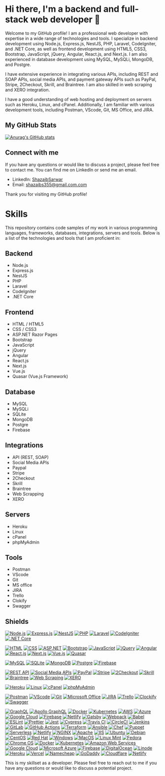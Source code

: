             
# Hi there, I'm a backend and full-stack web developer 👋

Welcome to my GitHub profile! I am a professional web developer with expertise in a wide range of technologies and tools. I specialize in backend development using Node.js, Express.js, NestJS, PHP, Laravel, CodeIgniter, and .NET Core, as well as frontend development using HTML5, CSS3, Bootstrap, JavaScript, jQuery, Angular, React.js, and Next.js. I am also experienced in database development using MySQL, MySQLi, MongoDB, and Postgre.

I have extensive experience in integrating various APIs, including REST and SOAP APIs, social media APIs, and payment gateway APIs such as PayPal, Stripe, 2Checkout, Skrill, and Braintree. I am also skilled in web scraping and XERO integration.

I have a good understanding of web hosting and deployment on servers such as Heroku, Linux, and cPanel. Additionally, I am familiar with various development tools, including Postman, VScode, Git, MS Office, and JIRA.

## My GitHub Stats

[![Anurag's GitHub stats](https://github-readme-stats.vercel.app/api?username=ShazaibSarwar&show_icons=true&theme=radical)](https://github.com/anuraghazra/github-readme-stats)

## Connect with me

If you have any questions or would like to discuss a project, please feel free to contact me. You can find me on LinkedIn or send me an email.

- LinkedIn: [ShazaibSarwar](https://www.linkedin.com/in/Shazaib-Sarwar/)
- Email: [shazaibs355@gmail.com.com](mailto:shazaibs3552gmail.com)

Thank you for visiting my GitHub profile!


# Skills
This repository contains code samples of my work in various programming languages, frameworks, databases, integrations, servers and tools. Below is a list of the technologies and tools that I am proficient in:

## Backend
- Node.js
- Express.js
- NestJS
- PHP
- Laravel
- CodeIgniter
- .NET Core

## Frontend
- HTML / HTML5
- CSS / CSS3
- ASP.NET Razor Pages
- Bootstrap
- JavaScript
- jQuery
- Angular
- React.js
- Next.js
- Vue.js
- Quasar (Vue.js Framework)

## Database
- MySQL
- MySQLi
- SQLite
- MongoDB
- Postgre
- Firebase

## Integrations
- API (REST, SOAP)
- Social Media APIs
- Paypal
- Stripe
- 2Checkout
- Skrill
- Braintree
- Web Scrapping
- XERO

## Servers
- Heroku
- Linux
- cPanel
- phpMyAdmin

## Tools
- Postman
- VScode
- Git
- MS office
- JIRA
- Trello
- Clokify
- Swagger

## Shields
[![Node.js](https://img.shields.io/badge/-Node.js-339933?style=flat&logo=node.js&logoColor=white)](https://nodejs.org/)
[![Express.js](https://img.shields.io/badge/-Express.js-000000?style=flat&logo=express&logoColor=white)](https://expressjs.com/)
[![NestJS](https://img.shields.io/badge/-NestJS-E0234E?style=flat&logo=nestjs&logoColor=white)](https://nestjs.com/)
[![PHP](https://img.shields.io/badge/-PHP-777BB4?style=flat&logo=php&logoColor=white)](https://www.php.net/)
[![Laravel](https://img.shields.io/badge/-Laravel-FF2D20?style=flat&logo=laravel&logoColor=white)](https://laravel.com/)
[![CodeIgniter](https://img.shields.io/badge/-CodeIgniter-EE4323?style=flat&logo=codeigniter&logoColor=white)](https://codeigniter.com/)
[![.NET Core](https://img.shields.io/badge/-.NET%20Core-512BD4?style=flat&logo=.net&logoColor=white)](https://dotnet.microsoft.com/)

[![HTML](https://img.shields.io/badge/-HTML-E34F26?style=flat&logo=html5&logoColor=white)](https://developer.mozilla.org/en-US/docs/Web/HTML)
[![CSS](https://img.shields.io/badge/-CSS-1572B6?style=flat&logo=css3&logoColor=white)](https://developer.mozilla.org/en-US/docs/Web/CSS)
[![ASP.NET](https://img.shields.io/badge/-ASP.NET-512BD4?style=flat&logo=.net&logoColor=white)](https://dotnet.microsoft.com/apps/aspnet)
[![Bootstrap](https://img.shields.io/badge/-Bootstrap-7952B3?style=flat&logo=bootstrap&logoColor=white)](https://getbootstrap.com/)
[![JavaScript](https://img.shields.io/badge/-JavaScript-F7DF1E?style=flat&logo=javascript&logoColor=black)](https://developer.mozilla.org)
[![jQuery](https://img.shields.io/badge/-jQuery-0769AD?style=flat&logo=jquery&logoColor=white)](https://jquery.com/)
[![Angular](https://img.shields.io/badge/-Angular-DD0031?style=flat&logo=angular&logoColor=white)](https://angular.io/)
[![React.js](https://img.shields.io/badge/-React.js-61DAFB?style=flat&logo=react&logoColor=black)](https://reactjs.org/)
[![Next.js](https://img.shields.io/badge/-Next.js-000000?style=flat&logo=nextdotjs&logoColor=white)](https://nextjs.org/)
[![Vue.js](https://img.shields.io/badge/-Vue.js-4FC08D?style=flat&logo=vue.js&logoColor=white)](https://vuejs.org/)
[![Quasar](https://img.shields.io/badge/-Quasar-1976D2?style=flat&logo=quasar&logoColor=white)](https://quasar.dev/)

[![MySQL](https://img.shields.io/badge/-MySQL-4479A1?style=flat&logo=mysql&logoColor=white)](https://www.mysql.com/)
[![SQLite](https://img.shields.io/badge/-SQLite-003B57?style=flat&logo=sqlite&logoColor=white)](https://www.sqlite.org/index.html)
[![MongoDB](https://img.shields.io/badge/-MongoDB-47A248?style=flat&logo=mongodb&logoColor=white)](https://www.mongodb.com/)
[![Postgre](https://img.shields.io/badge/-PostgreSQL-336791?style=flat&logo=postgresql&logoColor=white)](https://www.postgresql.org/)
[![Firebase](https://img.shields.io/badge/-Firebase-FFCA28?style=flat&logo=firebase&logoColor=black)](https://firebase.google.com/)

[![REST API](https://img.shields.io/badge/-REST%20API-FF5733?style=flat)](https://restfulapi.net/)
[![Social Media APIs](https://img.shields.io/badge/-Social%20Media%20APIs-3B5998?style=flat)](https://developers.facebook.com/)
[![PayPal](https://img.shields.io/badge/-PayPal-00457C?style=flat&logo=paypal&logoColor=white)](https://www.paypal.com/)
[![Stripe](https://img.shields.io/badge/-Stripe-008CDD?style=flat&logo=stripe&logoColor=white)](https://stripe.com/)
[![2Checkout](https://img.shields.io/badge/-2Checkout-006FE6?style=flat&logo=2checkout&logoColor=white)](https://www.2checkout.com/)
[![Skrill](https://img.shields.io/badge/-Skrill-0F9D58?style=flat&logo=skrill&logoColor=white)](https://www.skrill.com/)
[![Braintree](https://img.shields.io/badge/-Braintree-0079C1?style=flat&logo=braintree&logoColor=white)](https://www.braintreepayments.com/)
[![Web Scraping](https://img.shields.io/badge/-Web%20Scraping-339933?style=flat)](https://en.wikipedia.org/wiki/Web_scraping)
[![XERO](https://img.shields.io/badge/-XERO-2BAF2B?style=flat&logo=xero&logoColor=white)](https://www.xero.com/)
  
[![Heroku](https://img.shields.io/badge/-Heroku-430098?style=flat&logo=heroku&logoColor=white)](https://www.heroku.com/)
[![Linux](https://img.shields.io/badge/-Linux-FCC624?style=flat&logo=linux&logoColor=black)](https://www.linux.org/)
[![cPanel](https://img.shields.io/badge/-cPanel-FF6C2C?style=flat&logo=cpanel&logoColor=white)](https://cpanel.net/)
[![phpMyAdmin](https://img.shields.io/badge/-phpMyAdmin-4479A1?style=flat&logo=phpmyadmin&logoColor=white)](https://www.phpmyadmin.net/)

[![Postman](https://img.shields.io/badge/-Postman-FF6C37?style=flat&logo=postman&logoColor=white)](https://www.postman.com/)
[![VScode](https://img.shields.io/badge/-VScode-007ACC?style=flat&logo=visual-studio-code&logoColor=white)](https://code.visualstudio.com/)
[![Git](https://img.shields.io/badge/-Git-F05032?style=flat&logo=git&logoColor=white)](https://git-scm.com/)
[![Microsoft Office](https://img.shields.io/badge/-Microsoft%20Office-D83B01?style=flat&logo=microsoft-office&logoColor=white)](https://www.office.com/)
[![JIRA](https://img.shields.io/badge/-JIRA-0052CC?style=flat&logo=jira&logoColor=white)](https://www.atlassian.com/software/jira)
[![Trello](https://img.shields.io/badge/-Trello-0079BF?style=flat&logo=trello&logoColor=white)](https://trello.com/)
[![Clockify](https://img.shields.io/badge/-Clockify-05B2DC?style=flat&logo=clockify&logoColor=white)](https://clockify.me/)
[![Swagger](https://img.shields.io/badge/-Swagger-85EA2D?style=flat&logo=swagger&logoColor=black)](https://swagger.io/)

[![GraphQL](https://img.shields.io/badge/-GraphQL-E10098?style=flat&logo=graphql&logoColor=white)](https://graphql.org/)
[![Apollo GraphQL](https://img.shields.io/badge/-Apollo%20GraphQL-311C87?style=flat&logo=apollo-graphql&logoColor=white)](https://www.apollographql.com/)
[![Docker](https://img.shields.io/badge/-Docker-2496ED?style=flat&logo=docker&logoColor=white)](https://www.docker.com/)
[![Kubernetes](https://img.shields.io/badge/-Kubernetes-326CE5?style=flat&logo=kubernetes&logoColor=white)](https://kubernetes.io/)
[![AWS](https://img.shields.io/badge/-Amazon%20Web%20Services-232F3E?style=flat&logo=amazon-aws&logoColor=white)](https://aws.amazon.com/)
[![Azure](https://img.shields.io/badge/-Microsoft%20Azure-0089D6?style=flat&logo=microsoft-azure&logoColor=white)](https://azure.microsoft.com/)
[![Google Cloud](https://img.shields.io/badge/-Google%20Cloud-4285F4?style=flat&logo=google-cloud&logoColor=white)](https://cloud.google.com/)
[![Firebase](https://img.shields.io/badge/-Firebase-FFCA28?style=flat&logo=firebase&logoColor=black)](https://firebase.google.com/)
[![Netlify](https://img.shields.io/badge/-Netlify-00C7B7?style=flat&logo=netlify&logoColor=white)](https://www.netlify.com/)
[![Gatsby](https://img.shields.io/badge/-Gatsby-663399?style=flat&logo=gatsby&logoColor=white)](https://www.gatsbyjs.com/)
[![Webpack](https://img.shields.io/badge/-Webpack-8DD6F9?style=flat&logo=webpack&logoColor=black)](https://webpack.js.org/)
[![Babel](https://img.shields.io/badge/-Babel-F9DC3E?style=flat&logo=babel&logoColor=black)](https://babeljs.io/)
[![ESLint](https://img.shields.io/badge/-ESLint-4B32C3?style=flat&logo=eslint&logoColor=white)](https://eslint.org/)
[![Prettier](https://img.shields.io/badge/-Prettier-F7B93E?style=flat&logo=prettier&logoColor=black)](https://prettier.io/)
[![Jest](https://img.shields.io/badge/-Jest-C21325?style=flat&logo=jest&logoColor=white)](https://jestjs.io/)
[![Cypress](https://img.shields.io/badge/-Cypress-17202C?style=flat&logo=cypress&logoColor=white)](https://www.cypress.io/)
[![Travis CI](https://img.shields.io/badge/-Travis%20CI-3EAAAF?style=flat&logo=travis-ci&logoColor=white)](https://travis-ci.com/)
[![CircleCI](https://img.shields.io/badge/-CircleCI-343434?style=flat&logo=circleci&logoColor=white)](https://circleci.com/)
[![Jenkins](https://img.shields.io/badge/-Jenkins-D24939?style=flat&logo=jenkins&logoColor=white)](https://www.jenkins.io/)
[![GitLab](https://img.shields.io/badge/-GitLab-FCA121?style=flat&logo=gitlab&logoColor=white)](https://about.gitlab.com/)
[![GitHub Actions](https://img.shields.io/badge/-GitHub%20Actions-2088FF?style=flat&logo=github-actions&logoColor=white)](https://github.com/features/actions)
[![Terraform](https://img.shields.io/badge/-Terraform-623CE4?style=flat&logo=terraform&logoColor=white)](https://www.terraform.io/)
[![Ansible](https://img.shields.io/badge/-Ansible-EE0000?style=flat&logo=ansible&logoColor=white)](https://www.ansible.com/)
[![Chef](https://img.shields.io/badge/-Chef-EE0000?style=flat&logo=chef&logoColor=white)](https://www.chef.io/)
[![Puppet](https://img.shields.io/badge/-Puppet-FFAE1A?style=flat&logo=puppet&logoColor=black)](https://puppet.com/)
[![Serverless](https://img.shields.io/badge/-Serverless-FD5750?style=flat&logo=serverless&logoColor=white)](https://www.serverless.com/)
[![Netlify](https://img.shields.io/badge/-Netlify-00C7B7?style=flat&logo=netlify&logoColor=white)](https://www.netlify.com/)
[![NGINX](https://img.shields.io/badge/-NGINX-269539?style=flat&logo=nginx&logoColor=white)](https://www.nginx.com/)
[![Apache](https://img.shields.io/badge/-Apache-D22128?style=flat&logo=apache&logoColor=white)](https://httpd.apache.org/)
[![IIS](https://img.shields.io/badge/-IIS-5E5E5E?style=flat&logo=microsoft&logoColor=white)](https://www.iis.net/)
[![Ubuntu](https://img.shields.io/badge/-Ubuntu-E95420?style=flat&logo=ubuntu&logoColor=white)](https://ubuntu.com/)
[![Debian](https://img.shields.io/badge/-Debian-A81D33?style=flat&logo=debian&logoColor=white)](https://www.debian.org/)
[![CentOS](https://img.shields.io/badge/-CentOS-262577?style=flat&logo=centos&logoColor=white)](https://www.centos.org/)
[![Red Hat](https://img.shields.io/badge/-Red%20Hat-EE0000?style=flat&logo=red-hat&logoColor=white)](https://www.redhat.com/)
[![Windows](https://img.shields.io/badge/-Windows-0078D6?style=flat&logo=microsoft-windows&logoColor=white)](https://www.microsoft.com/en-us/windows)
[![MacOS](https://img.shields.io/badge/-MacOS-000000?style=flat&logo=apple&logoColor=white)](https://www.apple.com/macos/)
[![Linux Mint](https://img.shields.io/badge/-Linux%20Mint-87CF3E?style=flat&logo=linux-mint&logoColor=white)](https://linuxmint.com/)
[![Fedora](https://img.shields.io/badge/-Fedora-294172?style=flat&logo=fedora&logoColor=white)](https://getfedora.org/)
[![Chrome OS](https://img.shields.io/badge/-Chrome%20OS-4285F4?style=flat&logo=google-chrome&logoColor=white)](https://www.google.com/chromebook/)
[![Docker](https://img.shields.io/badge/-Docker-2496ED?style=flat&logo=docker&logoColor=white)](https://www.docker.com/)
[![Kubernetes](https://img.shields.io/badge/-Kubernetes-326CE5?style=flat&logo=kubernetes&logoColor=white)](https://kubernetes.io/)
[![Amazon Web Services](https://img.shields.io/badge/-Amazon%20Web%20Services-232F3E?style=flat&logo=amazon-aws&logoColor=white)](https://aws.amazon.com/)
[![Google Cloud](https://img.shields.io/badge/-Google%20Cloud-4285F4?style=flat&logo=google-cloud&logoColor=white)](https://cloud.google.com/)
[![Microsoft Azure](https://img.shields.io/badge/-Microsoft%20Azure-0089D6?style=flat&logo=microsoft-azure&logoColor=white)](https://azure.microsoft.com/)
[![Firebase](https://img.shields.io/badge/-Firebase-FFCA28?style=flat&logo=firebase&logoColor=black)](https://firebase.google.com/)
[![DigitalOcean](https://img.shields.io/badge/-DigitalOcean-0080FF?style=flat&logo=digitalocean&logoColor=white)](https://www.digitalocean.com/)
[![Linode](https://img.shields.io/badge/-Linode-00A95C?style=flat&logo=linode&logoColor=white)](https://www.linode.com/)
[![Heroku](https://img.shields.io/badge/-Heroku-430098?style=flat&logo=heroku&logoColor=white)](https://www.heroku.com/)
[![Vercel](https://img.shields.io/badge/-Vercel-000?style=flat&logo=vercel&logoColor=white)](https://vercel.com/)
[![Namecheap](https://img.shields.io/badge/-Namecheap-DE4C3C?style=flat&logo=namecheap&logoColor=white)](https://www.namecheap.com/)
[![GoDaddy](https://img.shields.io/badge/-GoDaddy-7DB701?style=flat&logo=godaddy&logoColor=white)](https://www.godaddy.com/)
[![Cloudflare](https://img.shields.io/badge/-Cloudflare-F38020?style=flat&logo=cloudflare&logoColor=white)](https://www.cloudflare.com/)
[![Netlify](https://img.shields.io/badge/-Netlify-00C7B7?style=flat&logo=netlify&logoColor=white)](https://www.netlify.com/)


This is my skillset as a developer. Please feel free to reach out to me if you have any questions or would like to discuss a potential project.
